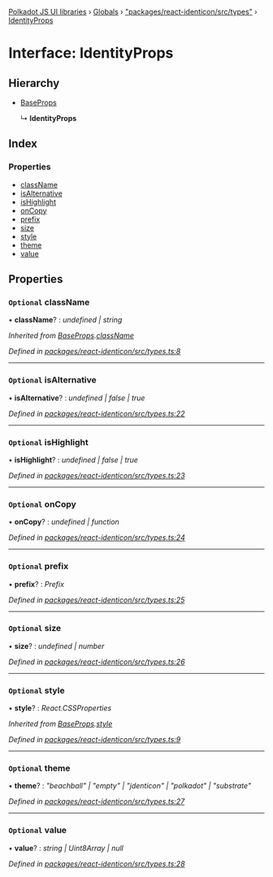 [Polkadot JS UI libraries](../README.md) › [Globals](../globals.md) › ["packages/react-identicon/src/types"](../modules/_packages_react_identicon_src_types_.md) › [IdentityProps](_packages_react_identicon_src_types_.identityprops.md)

# Interface: IdentityProps

## Hierarchy

* [BaseProps](_packages_react_identicon_src_types_.baseprops.md)

  ↳ **IdentityProps**

## Index

### Properties

* [className](_packages_react_identicon_src_types_.identityprops.md#optional-classname)
* [isAlternative](_packages_react_identicon_src_types_.identityprops.md#optional-isalternative)
* [isHighlight](_packages_react_identicon_src_types_.identityprops.md#optional-ishighlight)
* [onCopy](_packages_react_identicon_src_types_.identityprops.md#optional-oncopy)
* [prefix](_packages_react_identicon_src_types_.identityprops.md#optional-prefix)
* [size](_packages_react_identicon_src_types_.identityprops.md#optional-size)
* [style](_packages_react_identicon_src_types_.identityprops.md#optional-style)
* [theme](_packages_react_identicon_src_types_.identityprops.md#optional-theme)
* [value](_packages_react_identicon_src_types_.identityprops.md#optional-value)

## Properties

### `Optional` className

• **className**? : *undefined | string*

*Inherited from [BaseProps](_packages_react_identicon_src_types_.baseprops.md).[className](_packages_react_identicon_src_types_.baseprops.md#optional-classname)*

*Defined in [packages/react-identicon/src/types.ts:8](https://github.com/polkadot-js/ui/blob/723641ac/packages/react-identicon/src/types.ts#L8)*

___

### `Optional` isAlternative

• **isAlternative**? : *undefined | false | true*

*Defined in [packages/react-identicon/src/types.ts:22](https://github.com/polkadot-js/ui/blob/723641ac/packages/react-identicon/src/types.ts#L22)*

___

### `Optional` isHighlight

• **isHighlight**? : *undefined | false | true*

*Defined in [packages/react-identicon/src/types.ts:23](https://github.com/polkadot-js/ui/blob/723641ac/packages/react-identicon/src/types.ts#L23)*

___

### `Optional` onCopy

• **onCopy**? : *undefined | function*

*Defined in [packages/react-identicon/src/types.ts:24](https://github.com/polkadot-js/ui/blob/723641ac/packages/react-identicon/src/types.ts#L24)*

___

### `Optional` prefix

• **prefix**? : *Prefix*

*Defined in [packages/react-identicon/src/types.ts:25](https://github.com/polkadot-js/ui/blob/723641ac/packages/react-identicon/src/types.ts#L25)*

___

### `Optional` size

• **size**? : *undefined | number*

*Defined in [packages/react-identicon/src/types.ts:26](https://github.com/polkadot-js/ui/blob/723641ac/packages/react-identicon/src/types.ts#L26)*

___

### `Optional` style

• **style**? : *React.CSSProperties*

*Inherited from [BaseProps](_packages_react_identicon_src_types_.baseprops.md).[style](_packages_react_identicon_src_types_.baseprops.md#optional-style)*

*Defined in [packages/react-identicon/src/types.ts:9](https://github.com/polkadot-js/ui/blob/723641ac/packages/react-identicon/src/types.ts#L9)*

___

### `Optional` theme

• **theme**? : *"beachball" | "empty" | "jdenticon" | "polkadot" | "substrate"*

*Defined in [packages/react-identicon/src/types.ts:27](https://github.com/polkadot-js/ui/blob/723641ac/packages/react-identicon/src/types.ts#L27)*

___

### `Optional` value

• **value**? : *string | Uint8Array | null*

*Defined in [packages/react-identicon/src/types.ts:28](https://github.com/polkadot-js/ui/blob/723641ac/packages/react-identicon/src/types.ts#L28)*
